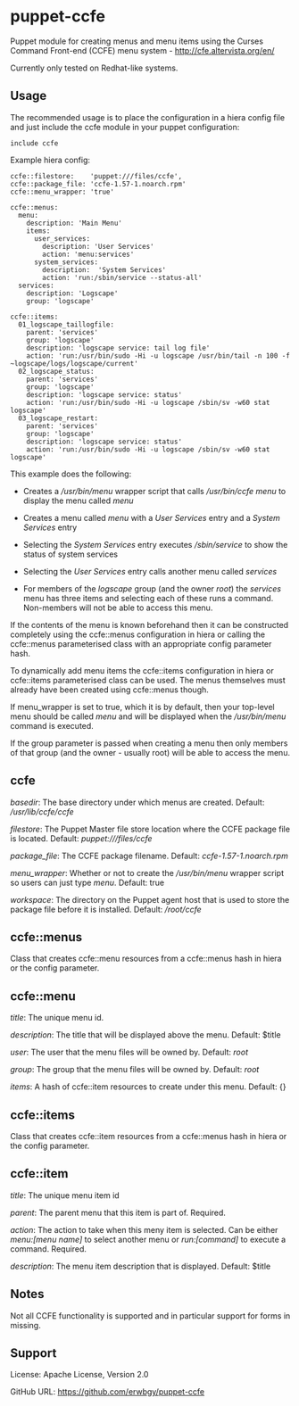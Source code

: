 # puppet-ccfe

Puppet module for creating menus and menu items using the Curses Command
Front-end (CCFE) menu system - http://cfe.altervista.org/en/

Currently only tested on Redhat-like systems.

## Usage

The recommended usage is to place the configuration in a hiera config file and
just include the ccfe module in your puppet configuration:

    include ccfe

Example hiera config:

    ccfe::filestore:    'puppet:///files/ccfe',
    ccfe::package_file: 'ccfe-1.57-1.noarch.rpm'
    ccfe::menu_wrapper: 'true'
    
    ccfe::menus:
      menu:
        description: 'Main Menu'
        items:
          user_services:
            description: 'User Services'
            action: 'menu:services'
          system_services:
            description:  'System Services'
            action: 'run:/sbin/service --status-all'
      services:
        description: 'Logscape'
        group: 'logscape'

    ccfe::items:
      01_logscape_taillogfile:
        parent: 'services'
        group: 'logscape'
        description: 'logscape service: tail log file'
        action: 'run:/usr/bin/sudo -Hi -u logscape /usr/bin/tail -n 100 -f ~logscape/logs/logscape/current'
      02_logscape_status:
        parent: 'services'
        group: 'logscape'
        description: 'logscape service: status'
        action: 'run:/usr/bin/sudo -Hi -u logscape /sbin/sv -w60 stat logscape'
      03_logscape_restart:
        parent: 'services'
        group: 'logscape'
        description: 'logscape service: status'
        action: 'run:/usr/bin/sudo -Hi -u logscape /sbin/sv -w60 stat logscape'

This example does the following:

* Creates a */usr/bin/menu* wrapper script that calls */usr/bin/ccfe menu* to
  display the menu called *menu*

* Creates a menu called *menu* with a *User Services* entry and a *System Services* entry

* Selecting the *System Services* entry executes */sbin/service* to show the status of system services

* Selecting the *User Services* entry calls another menu called *services*

* For members of the *logscape* group (and the owner *root*) the *services*
  menu has three items and selecting each of these runs a command.  Non-members
  will not be able to access this menu.

If the contents of the menu is known beforehand then it can be constructed
completely using the ccfe::menus configuration in hiera or calling the
ccfe::menus parameterised class with an appropriate config parameter hash.

To dynamically add menu items the ccfe::items configuration in hiera or
ccfe::items parameterised class can be used. The menus themselves must already
have been created using ccfe::menus though.

If menu_wrapper is set to true, which it is by default, then your top-level
menu should be called *menu* and will be displayed when the */usr/bin/menu*
command is executed.

If the group parameter is passed when creating a menu then only members of that
group (and the owner - usually root) will be able to access the menu.

## ccfe

*basedir*: The base directory under which menus are created. Default: */usr/lib/ccfe/ccfe*

*filestore*: The Puppet Master file store location where the CCFE package file
is located. Default: *puppet:///files/ccfe*

*package_file*: The CCFE package filename. Default: *ccfe-1.57-1.noarch.rpm*

*menu_wrapper*: Whether or not to create the */usr/bin/menu* wrapper script so
users can just type *menu*. Default: true

*workspace*: The directory on the Puppet agent host that is used to store the
package file before it is installed. Default: */root/ccfe*

## ccfe::menus

Class that creates ccfe::menu resources from a ccfe::menus hash in hiera or the
config parameter.

## ccfe::menu

*title*: The unique menu id.

*description*: The title that will be displayed above the menu.  Default: $title

*user*: The user that the menu files will be owned by. Default: *root*

*group*: The group that the menu files will be owned by. Default: *root*

*items*: A hash of ccfe::item resources to create under this menu. Default: {}

## ccfe::items

Class that creates ccfe::item resources from a ccfe::menus hash in hiera or the
config parameter.

## ccfe::item

*title*: The unique menu item id

*parent*: The parent menu that this item is part of. Required.

*action*: The action to take when this meny item is selected.  Can be either *menu:[menu name]* to select another menu or *run:[command]* to execute a command. Required.

*description*: The menu item description that is displayed.  Default: $title

## Notes

Not all CCFE functionality is supported and in particular support for forms in
missing.

## Support

License: Apache License, Version 2.0

GitHub URL: https://github.com/erwbgy/puppet-ccfe
